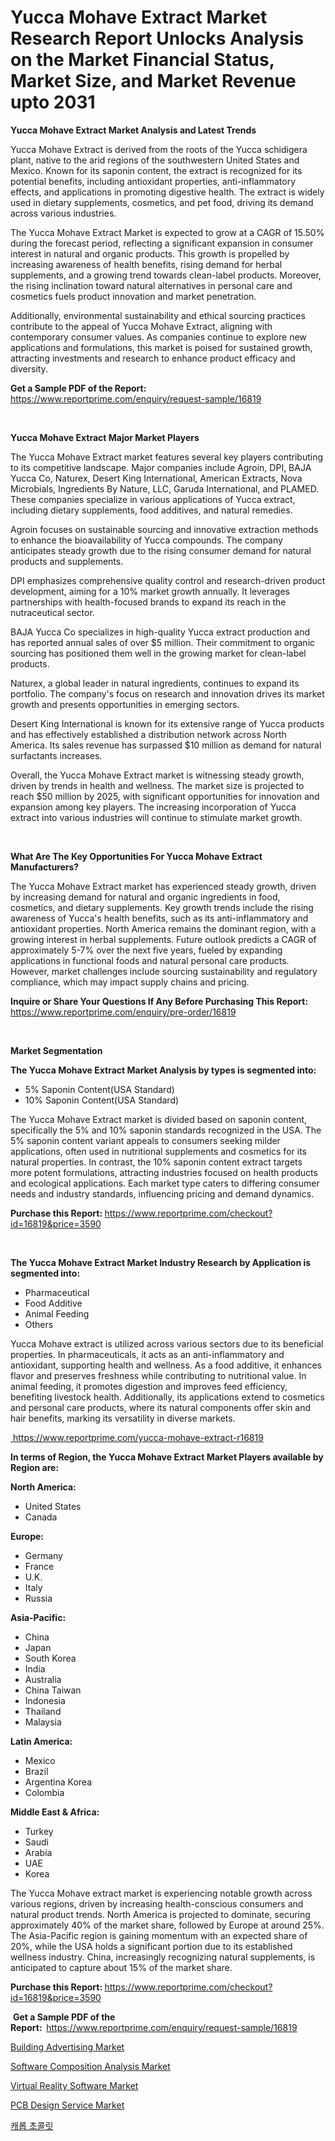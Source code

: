 <p><h1>Yucca Mohave Extract Market Research Report Unlocks Analysis on the Market Financial Status, Market Size, and Market Revenue upto 2031</h1></p><p><strong>Yucca Mohave Extract Market Analysis and Latest Trends</strong></p>
<p><p>Yucca Mohave Extract is derived from the roots of the Yucca schidigera plant, native to the arid regions of the southwestern United States and Mexico. Known for its saponin content, the extract is recognized for its potential benefits, including antioxidant properties, anti-inflammatory effects, and applications in promoting digestive health. The extract is widely used in dietary supplements, cosmetics, and pet food, driving its demand across various industries.</p><p>The Yucca Mohave Extract Market is expected to grow at a CAGR of 15.50% during the forecast period, reflecting a significant expansion in consumer interest in natural and organic products. This growth is propelled by increasing awareness of health benefits, rising demand for herbal supplements, and a growing trend towards clean-label products. Moreover, the rising inclination toward natural alternatives in personal care and cosmetics fuels product innovation and market penetration. </p><p>Additionally, environmental sustainability and ethical sourcing practices contribute to the appeal of Yucca Mohave Extract, aligning with contemporary consumer values. As companies continue to explore new applications and formulations, this market is poised for sustained growth, attracting investments and research to enhance product efficacy and diversity.</p></p>
<p><strong>Get a Sample PDF of the Report:&nbsp;</strong> <a href="https://www.reportprime.com/enquiry/request-sample/16819?utm_campaign=1080&utm_medium=2&utm_source=Github&utm_content=ia&utm_term=24112024&utm_id=yucca-mohave-extract">https://www.reportprime.com/enquiry/request-sample/16819</a></p>
<p>&nbsp;</p>
<p><strong>Yucca Mohave Extract Major Market Players</strong></p>
<p><p>The Yucca Mohave Extract market features several key players contributing to its competitive landscape. Major companies include Agroin, DPI, BAJA Yucca Co, Naturex, Desert King International, American Extracts, Nova Microbials, Ingredients By Nature, LLC, Garuda International, and PLAMED. These companies specialize in various applications of Yucca extract, including dietary supplements, food additives, and natural remedies.</p><p>Agroin focuses on sustainable sourcing and innovative extraction methods to enhance the bioavailability of Yucca compounds. The company anticipates steady growth due to the rising consumer demand for natural products and supplements.</p><p>DPI emphasizes comprehensive quality control and research-driven product development, aiming for a 10% market growth annually. It leverages partnerships with health-focused brands to expand its reach in the nutraceutical sector.</p><p>BAJA Yucca Co specializes in high-quality Yucca extract production and has reported annual sales of over $5 million. Their commitment to organic sourcing has positioned them well in the growing market for clean-label products.</p><p>Naturex, a global leader in natural ingredients, continues to expand its portfolio. The company's focus on research and innovation drives its market growth and presents opportunities in emerging sectors.</p><p>Desert King International is known for its extensive range of Yucca products and has effectively established a distribution network across North America. Its sales revenue has surpassed $10 million as demand for natural surfactants increases.</p><p>Overall, the Yucca Mohave Extract market is witnessing steady growth, driven by trends in health and wellness. The market size is projected to reach $50 million by 2025, with significant opportunities for innovation and expansion among key players. The increasing incorporation of Yucca extract into various industries will continue to stimulate market growth.</p></p>
<p>&nbsp;</p>
<p><strong>What Are The Key Opportunities For Yucca Mohave Extract Manufacturers?</strong></p>
<p><p>The Yucca Mohave Extract market has experienced steady growth, driven by increasing demand for natural and organic ingredients in food, cosmetics, and dietary supplements. Key growth trends include the rising awareness of Yucca's health benefits, such as its anti-inflammatory and antioxidant properties. North America remains the dominant region, with a growing interest in herbal supplements. Future outlook predicts a CAGR of approximately 5-7% over the next five years, fueled by expanding applications in functional foods and natural personal care products. However, market challenges include sourcing sustainability and regulatory compliance, which may impact supply chains and pricing.</p></p>
<p><strong>Inquire or Share Your Questions If Any Before Purchasing This Report:</strong> <a href="https://www.reportprime.com/enquiry/pre-order/16819?utm_campaign=1080&utm_medium=2&utm_source=Github&utm_content=ia&utm_term=24112024&utm_id=yucca-mohave-extract">https://www.reportprime.com/enquiry/pre-order/16819</a></p>
<p>&nbsp;</p>
<p><strong>Market Segmentation</strong></p>
<p><strong>The Yucca Mohave Extract Market Analysis by types is segmented into:</strong></p>
<p><ul><li>5% Saponin Content(USA Standard)</li><li>10% Saponin Content(USA Standard)</li></ul></p>
<p><p>The Yucca Mohave Extract market is divided based on saponin content, specifically the 5% and 10% saponin standards recognized in the USA. The 5% saponin content variant appeals to consumers seeking milder applications, often used in nutritional supplements and cosmetics for its natural properties. In contrast, the 10% saponin content extract targets more potent formulations, attracting industries focused on health products and ecological applications. Each market type caters to differing consumer needs and industry standards, influencing pricing and demand dynamics.</p></p>
<p><strong>Purchase this Report:&nbsp;</strong><a href="https://www.reportprime.com/checkout?id=16819&price=3590&utm_campaign=1080&utm_medium=2&utm_source=Github&utm_content=ia&utm_term=24112024&utm_id=yucca-mohave-extract">https://www.reportprime.com/checkout?id=16819&price=3590</a></p>
<p>&nbsp;</p>
<p><strong>The Yucca Mohave Extract Market Industry Research by Application is segmented into:</strong></p>
<p><ul><li>Pharmaceutical</li><li>Food Additive</li><li>Animal Feeding</li><li>Others</li></ul></p>
<p><p>Yucca Mohave extract is utilized across various sectors due to its beneficial properties. In pharmaceuticals, it acts as an anti-inflammatory and antioxidant, supporting health and wellness. As a food additive, it enhances flavor and preserves freshness while contributing to nutritional value. In animal feeding, it promotes digestion and improves feed efficiency, benefiting livestock health. Additionally, its applications extend to cosmetics and personal care products, where its natural components offer skin and hair benefits, marking its versatility in diverse markets.</p></p>
<p><a href="https://www.reportprime.com/yucca-mohave-extract-r16819?utm_campaign=1080&utm_medium=2&utm_source=Github&utm_content=ia&utm_term=24112024&utm_id=yucca-mohave-extract">&nbsp;https://www.reportprime.com/yucca-mohave-extract-r16819</a></p>
<p><strong>In terms of Region, the Yucca Mohave Extract Market Players available by Region are:</strong></p>
<p>
    <p> <strong> North America: </strong>
        <ul>
            <li>United States</li>
            <li>Canada</li>
        </ul>
        </p> 
    <p> <strong> Europe: </strong>
        <ul>
            <li>Germany</li>
            <li>France</li>
            <li>U.K.</li>
            <li>Italy</li>
            <li>Russia</li>
        </ul>
        </p> 
    <p> <strong> Asia-Pacific: </strong>
        <ul>
            <li>China</li>
            <li>Japan</li>
            <li>South Korea</li>
            <li>India</li>
            <li>Australia</li>
            <li>China Taiwan</li>
            <li>Indonesia</li>
            <li>Thailand</li>
            <li>Malaysia</li>
        </ul>
        </p> 
    <p> <strong> Latin America: </strong>
        <ul>
            <li>Mexico</li>
            <li>Brazil</li>
            <li>Argentina Korea</li>
            <li>Colombia</li>
        </ul>
        </p> 
    <p> <strong> Middle East & Africa: </strong>
        <ul>
            <li>Turkey</li>
            <li>Saudi</li>
            <li>Arabia</li>
            <li>UAE</li>
            <li>Korea</li>
        </ul>
    </p>
    </p>
<p><p>The Yucca Mohave extract market is experiencing notable growth across various regions, driven by increasing health-conscious consumers and natural product trends. North America is projected to dominate, securing approximately 40% of the market share, followed by Europe at around 25%. The Asia-Pacific region is gaining momentum with an expected share of 20%, while the USA holds a significant portion due to its established wellness industry. China, increasingly recognizing natural supplements, is anticipated to capture about 15% of the market share.</p></p>
<p><strong>Purchase this Report: </strong><a href="https://www.reportprime.com/checkout?id=16819&price=3590&utm_campaign=1080&utm_medium=2&utm_source=Github&utm_content=ia&utm_term=24112024&utm_id=yucca-mohave-extract">https://www.reportprime.com/checkout?id=16819&price=3590</a></p>
<p>&nbsp;<strong>Get a Sample PDF of the Report:&nbsp;&nbsp;</strong><a href="https://www.reportprime.com/enquiry/request-sample/16819?utm_campaign=1080&utm_medium=2&utm_source=Github&utm_content=ia&utm_term=24112024&utm_id=yucca-mohave-extract">https://www.reportprime.com/enquiry/request-sample/16819</a></p>
<p><strong></strong></p>
<p><p><a href="https://issuu.com/reportprime-2/docs/building-advertising-market-size-20_aafcf5285a89b4?utm_campaign=1080&utm_medium=2&utm_source=Github&utm_content=ia&utm_term=24112024&utm_id=yucca-mohave-extract">Building Advertising Market</a></p><p><a href="https://www.linkedin.com/pulse/essential-overview-software-composition-analysis-market-ds0se?utm_campaign=1080&utm_medium=2&utm_source=Github&utm_content=ia&utm_term=24112024&utm_id=yucca-mohave-extract">Software Composition Analysis Market</a></p><p><a href="https://www.linkedin.com/pulse/virtual-reality-software-market-size-analysis-2024-2031-projected-m2ace?utm_campaign=1080&utm_medium=2&utm_source=Github&utm_content=ia&utm_term=24112024&utm_id=yucca-mohave-extract">Virtual Reality Software Market</a></p><p><a href="https://issuu.com/reportprime-2/docs/pcb-design-service-market-size-2030_a8f878165c219a?utm_campaign=1080&utm_medium=2&utm_source=Github&utm_content=ia&utm_term=24112024&utm_id=yucca-mohave-extract">PCB Design Service Market</a></p><p><a href="https://github.com/sougarounis/Market-Research-Report-List-6/blob/main/774930225059.md?utm_campaign=1080&utm_medium=2&utm_source=Github&utm_content=ia&utm_term=24112024&utm_id=yucca-mohave-extract">캐롭 초콜릿</a></p></p>